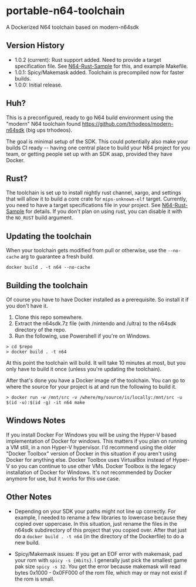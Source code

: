 # portable-n64-toolchain
A Dockerized N64 toolchain based on modern-n64sdk

## Version History
* 1.0.2 (current): Rust support added.  Need to provide a target specification file.  See [N64-Rust-Sample](https://github.com/Mr-Pnut/N64-Rust-Sample) for this, and example Makefile.
* 1.0.1: Spicy/Makemask added.  Toolchain is precompiled now for faster builds.
* 1.0.0: Initial release.

## Huh?
This is a preconfigured, ready to go N64 build environment using the "modern" N64 toolchain found https://github.com/trhodeos/modern-n64sdk (big ups trhodeos).

The goal is minimal setup of the SDK.  This could potentially also make your builds CI ready -- having one central place to build your N64 project for you team, or getting people set up with an SDK asap, provided they have Docker.

## Rust?
The toolchain is set up to install nightly rust channel, xargo, and settings that will allow it to build a core crate for ```mips-unknown-elf``` target.  Currently, you need to have a target specifications file in your project. See [N64-Rust-Sample](https://github.com/Mr-Pnut/N64-Rust-Sample) for details.  If you don't plan on using rust, you can disable it with the ```NO_RUST``` build argument.

## Updating the toolchain
When your toolchain gets modified from pull or otherwise, use the ```--no-cache``` arg to guarantee a fresh build.

```docker build . -t n64 --no-cache```

## Building the toolchain
Of course you have to have Docker installed as a prerequisite.  So install it if you don't have it.

1. Clone this repo somewhere.
2. Extract the n64sdk.7z file (with /nintendo and /ultra) to the n64sdk directory of the repo.
3. Run the following, use Powershell if you're on Windows.

```    
> cd $repo
> docker build . -t n64
```

At this point the toolchain will build.  It will take 10 minutes at most, but you only have to build it once (unless you're updating the toolchain).

After that's done you have a Docker image of the toolchain.  You can go to where the source for your project is at and run the following to build it.

```
> docker run -w /mnt/src -v /where/my/source/is/locally:/mnt/src -u $(id -u):$(id -g) -it n64 make
```

## Windows Notes

If you install Docker For Windows you will be using the Hyper-V based implementation of Docker for windows.  This matters if you plan on running a VM still, in a non Hyper-V hypervisor.  I'd recommend using the older "Docker Toolbox" version of Docker in this situation if you aren't using Docker for anything else.  Docker Toolbox uses VirtualBox instead of Hyper-V so you can continue to use other VMs.  Docker Toolbox is the legacy installation of Docker for Windows.  It's not recommended by Docker anymore for use, but it works for this use case.

## Other Notes
* Depending on your SDK your paths might not line up correctly.  For example, I needed to rename a few libraries to lowercase because they copied over uppercase.  In this situation, just rename the files in the n64sdk subdirectory of this project that you copied over.  After that just do a ```docker build . -t n64``` (in the directory of the Dockerfile) to do a new build.

* Spicy/Makemask issues: If you get an EOF error with makemask, pad your rom with ```spicy -s {mbits}```. I generally just pick the smallest game pak size ```spicy -s 32```.  You get the error because makemask will read bytes 0x1000 - 0x0FF000 of the rom file, which may or may not exist if the rom is small.
